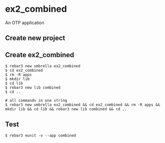 ex2_combined
=====

An OTP application

Create new project
----	
Create ex2_combined
----	
	$ rebar3 new umbrella ex2_combined
	$ cd ex2_combined
	$ rm -R apps
	$ mkdir lib
	$ cd lib
	$ rebar3 new lib combined
	$ cd ..
	
	# all commands in one string
	$ rebar3 new umbrella ex2_combined && cd ex2_combined && rm -R apps && mkdir lib && cd lib && rebar3 new lib combined && cd ..

Test
-----
	$ rebar3 eunit -v --app combined
	
